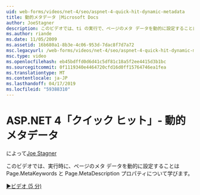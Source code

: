```yaml
---
uid: web-forms/videos/net-4/seo/aspnet-4-quick-hit-dynamic-metadata
title: 動的メタデータ |Microsoft Docs
author: JoeStagner
description: このビデオでは、ti の実行で、ページのメタ データを動的に設定することは Page.MetaKeywords と Page.MetaDescription プロパティについて学習しています.
ms.author: riande
ms.date: 11/05/2009
ms.assetid: 16b680a1-8b3e-4c06-953d-7dac8f7d7a72
msc.legacyurl: /web-forms/videos/net-4/seo/aspnet-4-quick-hit-dynamic-metadata
msc.type: video
ms.openlocfilehash: eb45bdffd0d6d41c5df81c18a5f2ee4415d3b1bc
ms.sourcegitcommit: 0f1119340e4464720cfd16d0ff15764746ea1fea
ms.translationtype: MT
ms.contentlocale: ja-JP
ms.lasthandoff: 04/17/2019
ms.locfileid: "59388310"
---
```

# <a name="aspnet-4-quick-hit---dynamic-metadata"></a>ASP.NET 4「クイック ヒット」- 動的メタデータ

によって[Joe Stagner](https://github.com/JoeStagner)

このビデオでは、実行時に、ページのメタ データを動的に設定することは Page.MetaKeywords と Page.MetaDescription プロパティについて学びます。 

[&#9654;ビデオ (5 分)](https://channel9.msdn.com/Blogs/ASP-NET-Site-Videos/aspnet-4-quick-hit-dynamic-metadata)
